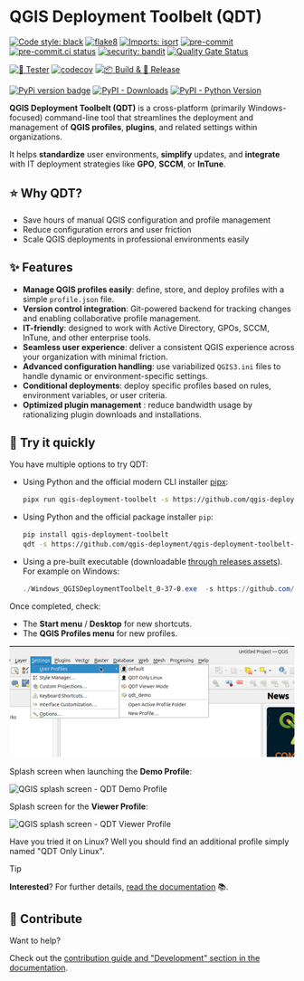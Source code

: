# QGIS Deployment Toolbelt (QDT)

[![Code style: black](https://img.shields.io/badge/code%20style-black-000000.svg)](https://github.com/psf/black)
[![flake8](https://img.shields.io/badge/linter-flake8-green)](https://flake8.pycqa.org/)
[![Imports: isort](https://img.shields.io/badge/%20imports-isort-%231674b1?style=flat&labelColor=ef8336)](https://pycqa.github.io/isort/)
[![pre-commit](https://img.shields.io/badge/pre--commit-enabled-brightgreen?logo=pre-commit&logoColor=white)](https://github.com/pre-commit/pre-commit)
[![pre-commit.ci status](https://results.pre-commit.ci/badge/github/qgis-deployment/qgis-deployment-toolbelt-cli/main.svg)](https://results.pre-commit.ci/latest/github/qgis-deployment/qgis-deployment-toolbelt-cli/main)
[![security: bandit](https://img.shields.io/badge/security-bandit-yellow.svg)](https://github.com/PyCQA/bandit)
[![Quality Gate Status](https://sonarcloud.io/api/project_badges/measure?project=Guts_qgis-deployment-cli&metric=alert_status)](https://sonarcloud.io/summary/new_code?id=Guts_qgis-deployment-cli)

[![🎳 Tester](https://github.com/qgis-deployment/qgis-deployment-toolbelt-cli/actions/workflows/tests.yml/badge.svg)](https://github.com/qgis-deployment/qgis-deployment-toolbelt-cli/actions/workflows/tests.yml)
[![codecov](https://codecov.io/gh/qgis-deployment/qgis-deployment-toolbelt-cli/branch/main/graph/badge.svg?token=ZHGRNMA7TV)](https://codecov.io/gh/qgis-deployment/qgis-deployment-toolbelt-cli)
[![📦 Build & 🚀 Release](https://github.com/qgis-deployment/qgis-deployment-toolbelt-cli/actions/workflows/build_release.yml/badge.svg?branch=main)](https://github.com/qgis-deployment/qgis-deployment-toolbelt-cli/actions/workflows/build_release.yml)

[![PyPi version badge](https://badgen.net/pypi/v/qgis-deployment-toolbelt)](https://pypi.org/project/qgis-deployment-toolbelt/)
[![PyPI - Downloads](https://img.shields.io/pypi/dm/qgis-deployment-toolbelt)](https://pypi.org/project/qgis-deployment-toolbelt/)
[![PyPI - Python Version](https://img.shields.io/pypi/pyversions/qgis-deployment-toolbelt)](https://pypi.org/project/qgis-deployment-toolbelt/)

**QGIS Deployment Toolbelt (QDT)** is a cross-platform (primarily Windows-focused) command-line tool that streamlines the deployment and management of **QGIS profiles**, **plugins**, and related settings within organizations.

It helps **standardize** user environments, **simplify** updates, and **integrate** with IT deployment strategies like **GPO**, **SCCM**, or **InTune**.

## ⭐ Why QDT?

- Save hours of manual QGIS configuration and profile management
- Reduce configuration errors and user friction
- Scale QGIS deployments in professional environments easily

## ✨ Features

- **Manage QGIS profiles easily**: define, store, and deploy profiles with a simple `profile.json` file.
- **Version control integration**: Git-powered backend for tracking changes and enabling collaborative profile management.
- **IT-friendly**: designed to work with Active Directory, GPOs, SCCM, InTune, and other enterprise tools.
- **Seamless user experience**: deliver a consistent QGIS experience across your organization with minimal friction.
- **Advanced configuration handling**: use variabilized `QGIS3.ini` files to handle dynamic or environment-specific settings.
- **Conditional deployments**: deploy specific profiles based on rules, environment variables, or user criteria.
- **Optimized plugin management** : reduce bandwidth usage by rationalizing plugin downloads and installations.

## 🚀 Try it quickly

You have multiple options to try QDT:

- Using Python and the official modern CLI installer [pipx](https://pipx.pypa.io/):

    ```sh
    pipx run qgis-deployment-toolbelt -s https://github.com/qgis-deployment/qgis-deployment-toolbelt-cli/raw/main/examples/scenarios/demo-scenario.qdt.yml
    ```

- Using Python and the official package installer `pip`:

    ```sh
    pip install qgis-deployment-toolbelt
    qdt -s https://github.com/qgis-deployment/qgis-deployment-toolbelt-cli/raw/main/examples/scenarios/demo-scenario.qdt.yml
    ```

- Using a pre-built executable (downloadable [through releases assets](https://github.com/qgis-deployment/qgis-deployment-toolbelt-cli/releases/latest)). For example on Windows:

    ```powershell
    ./Windows_QGISDeploymentToolbelt_0-37-0.exe  -s https://github.com/qgis-deployment/qgis-deployment-toolbelt-cli/raw/main/examples/scenarios/demo-scenario.qdt.yml
    ```

Once completed, check:

- The **Start menu** / **Desktop** for new shortcuts.
- The **QGIS Profiles menu** for new profiles.

![QGIS - List of profiles with ones added by QDT demonstration scenario](./docs/static/examples_qgis_profiles_menu.png)

Splash screen when launching the **Demo Profile**:

![QGIS splash screen - QDT Demo Profile](./examples/profiles/demo/images/splash.png)

Splash screen for the **Viewer Profile**:

![QGIS splash screen - QDT Viewer Profile](./examples/profiles/Viewer%20Mode/images/splash.png)

Have you tried it on Linux? Well you should find an additional profile simply named "QDT Only Linux".

> [!TIP]
> **Interested**? For further details, [read the documentation](https://qgis-deployment.github.io/qgis-deployment-toolbelt-cli/) :books:.

## 🤝 Contribute

Want to help?

Check out the [contribution guide and "Development" section in the documentation](https://qgis-deployment.github.io/qgis-deployment-toolbelt-cli/development/contribute.html).
